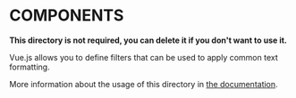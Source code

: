 # COMPONENTS

**This directory is not required, you can delete it if you don't want to use it.**

Vue.js allows you to define filters that can be used to apply common text formatting.

More information about the usage of this directory in [the documentation](https://br.vuejs.org/v2/guide/filters.html).
